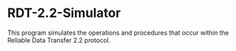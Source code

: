 # RDT-2.2-Simulator
This program simulates the operations and procedures that occur within the Reliable Data Transfer 2.2 protocol.
